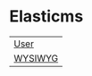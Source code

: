 # Elasticms

|                                           |
|-------------------------------------------|
| [User](./elasticms/user/user.md)          |
| [WYSIWYG](./elasticms/wysiwyg/wysiwyg.md) |
